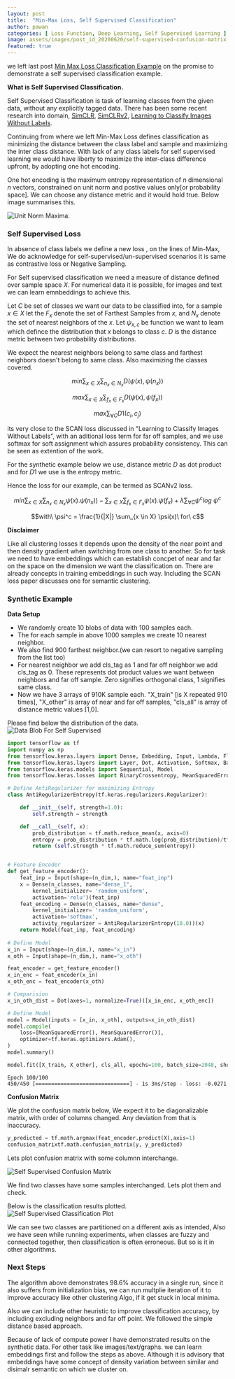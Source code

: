 ```yaml
---
layout: post
title:  "Min-Max Loss, Self Supervised Classification"
author: pawan
categories: [ Loss Function, Deep Learning, Self Supervised Learning ]
image: assets/images/post_id_20200620/self-supervised-confusion-matrix.svg
featured: true
---
```


we left last post [Min Max Loss Classification Example]({{site.baseurl}}/Min_Max_Loss_Revisting_Classification_Loss/) on the promise to demonstrate a self supervised classification example.

**What is Self Supervised Classification.**

Self Supervised Classification is task of learning classes from the given data, without any explicitly tagged data. There has been some recent research into domain, [SimCLR](https://arxiv.org/abs/2002.05709), [SimCLRv2](https://arxiv.org/abs/2006.10029), [Learning to Classify Images Without Labels](https://arxiv.org/abs/2005.12320). 

Continuing from where we left Min-Max Loss defines classification as minimizing the distance between the class label and sample and maximizing the inter class distance. With lack of any class labels for self supervised learning we would have liberty to maximize the inter-class difference upfront, by adopting one hot encoding.

One hot encoding is the maximum entropy representation of $n$ dimensional $n$ vectors, constrained on unit norm and postive values only[or probability space]. 
We can choose any distance metric and it would hold true. Below image summarises this.

![Unit Norm Maxima](https://upload.wikimedia.org/wikipedia/commons/d/d4/Vector-p-Norms_qtl1.svg).

### Self Supervised Loss

In absence of class labels we define a new loss , on the lines of Min-Max, We do acknowledge for self-supervised/un-supervised scenarios it is same as contrastive loss or Negative Sampling.

For Self supervised classification we need a measure of distance defined over sample space $X$. For numerical data it is possible, for images and text we can learn emnbeddings to achieve this.

Let $C$ be set of classes we want our data to be classified into, for a sample $x \in X$ let the $F_x$ denote the set of Farthest Samples from $x$, and $N_x$ denote the set of nearest neighbors of the $x$. Let $\psi_{x,c}$ be function we want to learn which defince the distribution that $x$ belongs to class $c$. $D$ is the distance metric between two probability distributions.

We expect the nearest neighbors belong to same class and farthest neighbors doesn't belong to same class. Also maximizing the classes covered.

$$min \sum_{x \in X}\sum_{n_x \in N_x}D(\psi(x),\psi(n_x))$$

$$max \sum_{x \in X}\sum_{f_x \in F_x}D(\psi(x),\psi(f_x))$$

$$max \sum_{\forall C} D1(c_i, c_j)$$

its very close to the SCAN loss discussed in "Learning to Classify Images Without Labels", with an aditional loss term for far off samples, and we use softmax for soft assignment which assures probability consistency. This can be seen as extention of the work.

For the synthetic example below we use, distance metric $D$ as dot product and for $D1$ we use is the entropy metric.

Hence the loss for our example, can be termed as SCANv2 loss.


$$min \sum_{x \in X}\sum_{n_x \in N_x}\psi(x).\psi(n_x)) - \sum_{x \in X}\sum_{f_x \in F_x}\psi(x).\psi(f_x) + \lambda \sum_{\forall C} \psi^clog\ \psi^ c $$

$$with\  \psi^c = \frac{1}{|X|} \sum_{x \in X} \psi(x)\ for\ c$$


**Disclaimer**

Like all clustering losses it depends upon the density of the near point and then density gradient when switching from one class to another. So for task we need to have embeddings which can establish concpet of near and far on the space on the dimension we want the classification on. There are already concepts in training embeddings in such way. Including the SCAN loss paper discusses one for semantic clustering.


### Synthetic Example

**Data Setup**
 
 - We randomly create 10 blobs of data with 100 samples each. 
 - The for each sample in above 1000 samples we create 10 nearest neighbor.
 - We also find 900 farthest neighbor.(we can resort to negative sampling from the list too)
 - For nearest neighbor we add cls_tag as 1 and far off neighbor we add cls_tag as 0. These represents dot product values we want between neighbors and far off sample. Zero signifies orthogonal class, 1 signifies same class.
 - Now we have 3 arrays of 910K sample each. "X\_train" [is X repeated 910 times], "X\_other" is array of near and far off samples, "cls\_all" is array of distance metric values [1,0].

 Please find below the distribution of the data.
 ![Data Blob For Self Supervised]({{site.baseurl}}/assets/images/post_id_20200620/self-supervised-data-blob.svg)

 
```python
import tensorflow as tf
import numpy as np
from tensorflow.keras.layers import Dense, Embedding, Input, Lambda, Flatten
from tensorflow.keras.layers import Layer, Dot, Activation, Softmax, BatchNormalization
from tensorflow.keras.models import Sequential, Model
from tensorflow.keras.losses import BinaryCrossentropy, MeanSquaredError, SparseCategoricalCrossentropy

# Define AntiRegularizer for maximizing Entropy
class AntiRegularizerEntropy(tf.keras.regularizers.Regularizer):

    def __init__(self, strength=1.0):
        self.strength = strength

    def __call__(self, x):
        prob_distribution = tf.math.reduce_mean(x, axis=0)
        entropy = prob_distribution * tf.math.log(prob_distribution)/tf.math.log(2.0)
        return (self.strength * tf.math.reduce_sum(entropy))


# Feature Encoder
def get_feature_encoder():
    feat_inp = Input(shape=(n_dim,), name="feat_inp")
    x = Dense(n_classes, name="dense_1", 
	    kernel_initializer= 'random_uniform', 
	    activation='relu')(feat_inp)
    feat_encoding = Dense(n_classes, name="dense", 
	    kernel_initializer= 'random_uniform', 
	    activation='softmax',
	    activity_regularizer = AntiRegularizerEntropy(10.0))(x)
    return Model(feat_inp, feat_encoding)
    
# Define Model
x_in = Input(shape=(n_dim,), name="x_in")
x_oth = Input(shape=(n_dim,), name="x_oth")

feat_encoder = get_feature_encoder()
x_in_enc = feat_encoder(x_in)
x_oth_enc = feat_encoder(x_oth)

# Comparision
x_in_oth_dist = Dot(axes=1, normalize=True)([x_in_enc, x_oth_enc])

# Define Model
model = Model(inputs = [x_in, x_oth], outputs=x_in_oth_dist)
model.compile(
    loss=[MeanSquaredError(), MeanSquaredError()],
    optimizer=tf.keras.optimizers.Adam(),
)
model.summary()

model.fit([X_train, X_other], cls_all, epochs=100, batch_size=2048, shuffle=True)
```
   
    Epoch 100/100
    450/450 [==============================] - 1s 3ms/step - loss: -0.0271

**Confusion Matrix**

We plot the confusion matrix below, We expect it to be diagonalizable matrix, with order of columns changed. Any deviation from that is inaccuracy.

```python
y_predicted = tf.math.argmax(feat_encoder.predict(X),axis=1)
confusion_matrixtf.math.confusion_matrix(y, y_predicted)
```
Lets plot confusion matrix with some columnn interchange.

![Self Supervised Confusion Matrix]({{site.baseurl}}/assets/images/post_id_20200620/self-supervised-confusion-matrix.svg)

We find two classes have some samples interchanged. Lets plot them and check.

Below is the classification results plotted.
![Self Supervised Classification Plot]({{site.baseurl}}/assets/images/post_id_20200620/self-supervised.svg)
 
We can see two classes are partitioned on a different axis as intended, Also we have seen while running experiments, when classes are fuzzy and connected together, then classification is often erroneous. But so is it in other algorithms.

### Next Steps
The algorithm above demonstrates 98.6% accuracy in a single run, since it also suffers from initialization bias, we can run multplie iteration of it to improve accuracy like other clustering Algo, if it get stuck in local minima.

Also we can include other heuristic to improve classification accuracy, by including excluding neighbors and far off point. We followed the simple distance based approach.

Because of lack of compute power I have demonstrated results on the synthetic data. For other task like images/text/graphs. we can learn embeddings first and follow the steps as above. Although it is advisory that embeddings have some concept of density variation between similar and disimalr semantic on which we cluster on.

